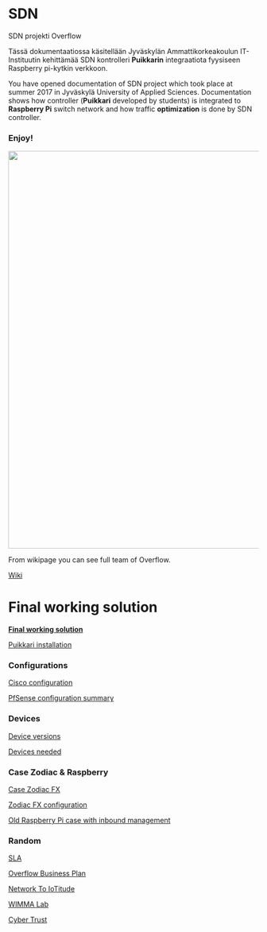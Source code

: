 # SDN
SDN projekti Overflow

Tässä dokumentaatiossa käsitellään Jyväskylän Ammattikorkeakoulun IT-Instituutin kehittämää SDN kontrolleri __Puikkarin__ integraatiota fyysiseen Raspberry pi-kytkin verkkoon. 

You have opened documentation of SDN project which took place at summer 2017 in Jyväskylä University of Applied Sciences. Documentation shows how controller (__Puikkari__ developed by students) is integrated to __Raspberry Pi__ switch network and how traffic __optimization__ is done by SDN controller.

### __Enjoy!__

<img src="https://cybertrust.labranet.jamk.fi/cf2017/overflow/raw/master/pictures/overflow_A3.png" width="800" />

From wikipage you can see full team of Overflow.

[Wiki](https://cybertrust.labranet.jamk.fi/cf2017/overflow/wikis/home)


# Final working solution

__[Final working solution](https://github.com/joolip/SDN/blob/master/FinalVersion/README.md)__

[Puikkari installation](https://cybertrust.labranet.jamk.fi/cf2017/overflow/wikis/puikkari/installation)

### Configurations

[Cisco configuration](https://github.com/joolip/SDN/blob/master/Cisco/README.md)

[PfSense configuration summary](https://github.com/joolip/SDN/blob/master/PfSense/final.md)

### Devices

[Device versions](https://github.com/joolip/SDN/blob/master/Random/versions.md)

[Devices needed](https://github.com/joolip/SDN/blob/master/Random/devices.md)

### Case Zodiac & Raspberry

[Case Zodiac FX](https://github.com/joolip/SDN/blob/master/ZodiacFX/README.md)

[Zodiac FX configuration](https://github.com/joolip/SDN/blob/master/ZodiacFX/Zodiac_conf.txt)

[Old Raspberry Pi case with inbound management](https://github.com/joolip/SDN/blob/master/OldCase/README.md)

### Random

[SLA](https://github.com/joolip/SDN/blob/master/pictures/SLA-Overflow.pdf)

[Overflow Business Plan](https://github.com/joolip/SDN/blob/master/pictures/business_plan.jpg)

[Network To IoTitude](https://github.com/joolip/SDN/blob/master/IoTitudeNetwork/README.md)

[WIMMA Lab](https://wimmalab.github.io/)

[Cyber Trust](https://cybertrust.labranet.jamk.fi/ct/public/blob/master/README.md)
